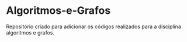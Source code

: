 # Algoritmos-e-Grafos
Repositório criado para adicionar os códigos realizados para a disciplina algoritmos e grafos.
